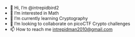 - 👋 Hi, I’m @intrepidbird2
- 👀 I’m interested in Math
- 🌱 I’m currently learning Cryptography
- 💞️ I’m looking to collaborate on picoCTF Crypto challenges
- 📫 How to reach me intrepidman2010@gmail.com

<!---
intrepidbird2/intrepidbird2 is a ✨ special ✨ repository because its `README.md` (this file) appears on your GitHub profile.
You can click the Preview link to take a look at your changes.
--->
